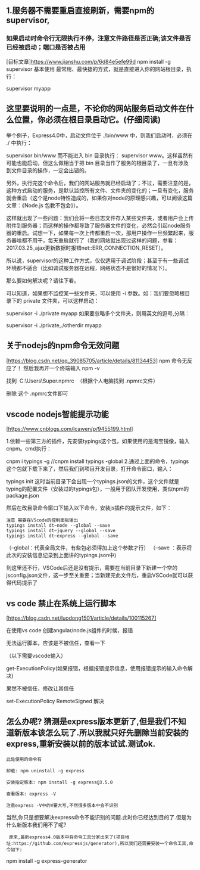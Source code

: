 ## 1.服务器不需要重启直接刷新，需要npm的supervisor,
### 如果启动时命令行无限执行不停，注意文件路径是否正确;该文件是否已经被启动；端口是否被占用
[目标文章]https://www.jianshu.com/p/6d84e5efe99d
   npm install -g supervisor
   基本使用
最常用、最快捷的方式，就是直接进入你的网站根目录，执行：

supervisor myapp
## 这里要说明的一点是，不论你的网站服务启动文件在什么位置，你必须在根目录启动它。(仔细阅读)

举个例子，Express4.0中，启动文件位于 ./bin/www 中，则我们启动时，必须在 ./ 中执行：

supervisor bin/www 
而不能进入 bin 目录执行： supervisor www。这样虽然有可能也能启动，但这么做相当于把 bin 目录当作了服务的根目录了，一旦有涉及到文件目录的操作，一定会出错的。

另外，执行完这个命令后，我们的网站服务就已经启动了；不过，需要注意的是，这种方式启动的服务，是默认监控所有文件、文件夹的变化的；一旦有变化，服务就会重启（这个是node特性造成的，如果你对node的原理感兴趣，可以阅读这篇文章：《Node.js 包教不包会》）。

这样就出现了一些问题：我们会将一些日志文件存入某些文件夹，或者用户会上传附件到服务器；而这样的操作都导致了服务器文件的变化，必然会引起node服务器的重启。试想一下，如果每一次上传都重启一次，那用户操作一旦频繁起来，服务器啥都不用干，每天重启就行了（我的网站就出现过这样的问题，参看：2017.03.25_ajax更新数据时报错net::ERR_CONNECTION_RESET）。

所以说，supervisor的这种工作方式，仅仅适用于调试阶段；甚至于有一些调试环境都不适合（比如调试服务器在远程，网络状态不是很好的情况下）。

那么要如何解决呢？请往下看。

可以知道，如果想不监控某一些文件夹，可以使用 -i 参数。如：我们要忽略根目录下的 private 文件夹，可以这样启动：

supervisor -i ./private myapp
如果要忽略多个文件夹，则用英文的逗号,分隔：

supervisor -i ./private,./otherdir myapp

## 关于nodejs的npm命令无效问题 
[https://blog.csdn.net/qq_39085705/article/details/81134453]
npm 命令无反应了！ 然后我再开一个终端输入 npm -v 

找到  C:\Users\Super\.npmrc  （根据个人电脑找到 .npmrc文件）

删除 这个 .npmrc文件即可

## vscode nodejs智能提示功能
[https://www.cnblogs.com/lcawen/p/9455199.html]

1.依赖一些第三方的插件，先安装typings这个包，如果使用的是淘宝镜像，输入cnpm。cmd执行：

cnpm i typings -g
//cnpm install typings -global
2.通过上面的命令，typings这个包就下载下来了，然后我们到项目开发目录，打开命令窗口，输入：

typings init
这时当前目录下会出现一个typings.json的文件，这个文件就是typing的配置文件（安装过的typings包），一般用于团队开发使用，类似npm的package.json

然后在改目录命令窗口下输入以下命令，安装js插件的提示文件，如下：

    注意 需要在VScode的控制面板输出
    typings install dt~node --global --save
    typings install dt~jquery --global --save
    typings install dt~express --global --save
（–global：代表全局文件，有些包必须得加上这个参数才行） 
（–save ：表示将此次的安装信息记录到上面讲的typings.json中)

到这里还不行，VSCode后还是没有提示，需要在当前目录下新建一个空的jsconfig.json文件，这一步至关重要；当新建完此文件后，重启VSCode就可以获得代码提示了

## vs code 禁止在系统上运行脚本
[https://blog.csdn.net/luodong1501/article/details/100115267]

在使用vs code 创建angular/node.js组件的时候，报错

无法运行脚本，应该是不被信任，查看一下

（以下需要vscode输入）

get-ExecutionPolicy(如果报错，根据报错提示信息，使用报错提示的输入命令解决)

果然不被信任，修改让其信任
    
set-ExecutionPolicy RemoteSigned
解决

## 怎么办呢? 猜测是express版本更新了,但是我们不知道新版本该怎么玩了.所以我就只好先删除当前安装的express,重新安装以前的版本试试.测试ok.

    此处使用的命令有

    卸载: npm uninstall -g express

    安装指定版本: npm install -g express@3.5.0

    查看版本: express -V

    注意express -V中的V要大写,不然很多版本中会不识别

  当然,你只是想要解决express命令不能识别的问题.此时你已经达到目的了.但是为什么新版本我们用不了呢?

     原来,最新express4.0版本中将命令工具分家出来了(项目地址:https://github.com/expressjs/generator),所以我们还需要安装一个命令工具,命令如下:

npm install -g express-generator

